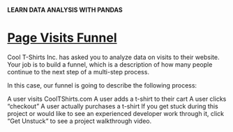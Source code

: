 #### LEARN DATA ANALYSIS WITH PANDAS

# [Page Visits Funnel](https://www.codecademy.com/courses/data-processing-pandas/projects/multi-tables-proj)

Cool T-Shirts Inc. has asked you to analyze data on visits to their website. Your job is to build a funnel, which is a description of how many people continue to the next step of a multi-step process.

In this case, our funnel is going to describe the following process:

A user visits CoolTShirts.com
A user adds a t-shirt to their cart
A user clicks “checkout”
A user actually purchases a t-shirt
If you get stuck during this project or would like to see an experienced developer work through it, click “Get Unstuck“ to see a project walkthrough video.
